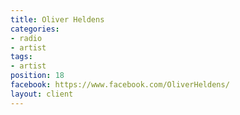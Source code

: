 ```yaml
---
title: Oliver Heldens
categories:
- radio
- artist
tags:
- artist
position: 18
facebook: https://www.facebook.com/OliverHeldens/
layout: client
---
```


